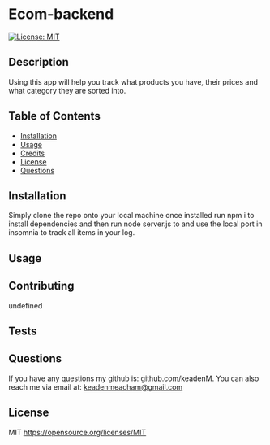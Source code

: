 
# Ecom-backend

[![License: MIT](https://img.shields.io/badge/License-MIT-yellow.svg)](https://opensource.org/licenses/MIT)
    

## Description
Using this app will help you track what products you have, their prices and what category they are sorted into.

## Table of Contents
- [Installation](#installation)
- [Usage](#usage)
- [Credits](#credits)
- [License](#license)
- [Questions](#questions)

## Installation
Simply clone the repo onto your local machine once installed run npm i to install dependencies and then run node server.js to and use the local port in insomnia to track all items in your log.

## Usage


## Contributing
undefined

## Tests


## Questions
If you have any questions my github is: github.com/keadenM. You can also reach me via email at: keadenmeacham@gmail.com

## License
MIT https://opensource.org/licenses/MIT
